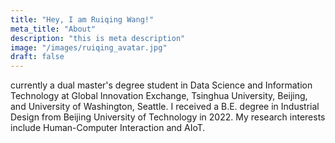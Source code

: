 ```yaml
---
title: "Hey, I am Ruiqing Wang!"
meta_title: "About"
description: "this is meta description"
image: "/images/ruiqing_avatar.jpg"
draft: false
---
```


currently a dual master's degree student in Data Science and Information Technology at Global Innovation Exchange, Tsinghua University, Beijing, and University of Washington, Seattle. I received a B.E. degree in Industrial Design from Beijing University of Technology in 2022. My research interests include Human-Computer Interaction and AIoT.
